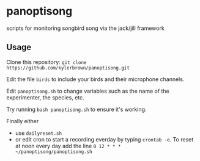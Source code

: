 panoptisong
===========

scripts for monitoring songbird song via the jack/jill framework


Usage
--------

Clone this repository: `git clone https://github.com/kylerbrown/panoptisong.git`

Edit the file `birds` to include your birds and their microphone channels.

Edit `panoptisong.sh` to change variables such as the name of the experimenter, the species, etc.

Try running `bash panoptisong.sh` to ensure it's working.

Finally either
+ use `dailyreset.sh`
+ or edit cron to start a recording everday by typing `crontab -e`. To reset at noon every day add the line `0 12 * * * ~/panoptisong/panoptisong.sh`
